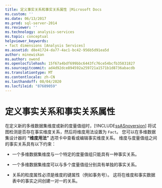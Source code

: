 ```yaml
---
title: 定义事实关系和事实关系属性 |Microsoft Docs
ms.custom: ''
ms.date: 06/13/2017
ms.prod: sql-server-2014
ms.reviewer: ''
ms.technology: analysis-services
ms.topic: conceptual
helpviewer_keywords:
- fact dimensions [Analysis Services]
ms.assetid: d8e41724-da77-4ac1-bc42-956b5d91ea5d
author: minewiskan
ms.author: owend
ms.openlocfilehash: 15f67a4bdf699bbc6443fc76ce54bcfb35831827
ms.sourcegitcommit: ad4d92dce894592a259721a1571b1d8736abacdb
ms.translationtype: MT
ms.contentlocale: zh-CN
ms.lasthandoff: 08/04/2020
ms.locfileid: "87689059"
---
```

# <a name="define-a-fact-relationship-and-fact-relationship-properties"></a>定义事实关系和事实关系属性
  在定义新的多维数据集维度或新的度量值组时，[!INCLUDE[ssASnoversion](../../includes/ssasnoversion-md.md)] 将试图检测是否存在事实维度关系，然后将维度用法设置为 `Fact`。 您可以在多维数据集设计器的 **“维度用法”** 选项卡中查看或编辑事实维度关系。 维度与度量值组之间的事实关系具有以下约束：  
  
-   一个多维数据集维度与一个特定的度量值组只能具有一种事实关系。  
  
-   一个多维数据集维度可以与多个度量值组分别具有单独的事实关系。  
  
-   关系的粒度属性必须是维度的键属性（例如事务号）。 这将在维度和事实数据表中的事实之间创建一对一的关系。  
  
  
